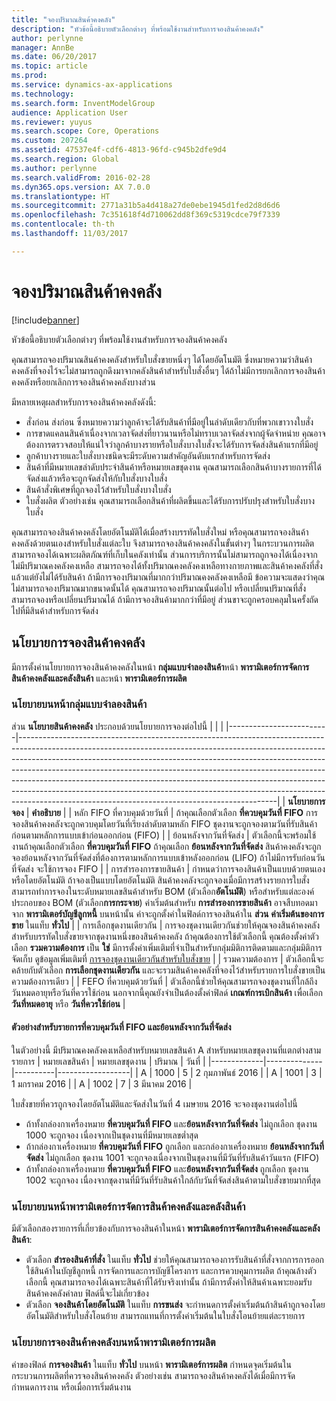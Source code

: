 ```yaml
---
title: "จองปริมาณสินค้าคงคลัง"
description: "หัวข้อนี้อธิบายตัวเลือกต่างๆ ที่พร้อมใช้งานสำหรับการจองสินค้าคงคลัง"
author: perlynne
manager: AnnBe
ms.date: 06/20/2017
ms.topic: article
ms.prod: 
ms.service: dynamics-ax-applications
ms.technology: 
ms.search.form: InventModelGroup
audience: Application User
ms.reviewer: yuyus
ms.search.scope: Core, Operations
ms.custom: 207264
ms.assetid: 47537e4f-cdf6-4813-96fd-c945b2dfe9d4
ms.search.region: Global
ms.author: perlynne
ms.search.validFrom: 2016-02-28
ms.dyn365.ops.version: AX 7.0.0
ms.translationtype: HT
ms.sourcegitcommit: 2771a31b5a4d418a27de0ebe1945d1fed2d8d6d6
ms.openlocfilehash: 7c351618f4d710062dd8f369c5319cdce79f7339
ms.contentlocale: th-th
ms.lasthandoff: 11/03/2017

---
```


# <a name="reserve-inventory-quantities"></a>จองปริมาณสินค้าคงคลัง

[!include[banner](../includes/banner.md)]


หัวข้อนี้อธิบายตัวเลือกต่างๆ ที่พร้อมใช้งานสำหรับการจองสินค้าคงคลัง

คุณสามารถจองปริมาณสินค้าคงคลังสำหรับใบสั่งขายหนึ่งๆ ได้โดยอัตโนมัติ  ซึ่งหมายความว่าสินค้าคงคลังที่จองไว้จะไม่สามารถถูกดึงมาจากคลังสินค้าสำหรับใบสั่งอื่นๆ ได้ถ้าไม่มีการยกเลิกการจองสินค้าคงคลังหรือยกเลิกการจองสินค้าคงคลังบางส่วน

มีหลายเหตุผลสำหรับการจองสินค้าคงคลังดังนี้:
-   สั่งก่อน ส่งก่อน ซึ่งหมายความว่าลูกค้าจะได้รับสินค้าที่มีอยู่ในลำดับเดียวกับที่พวกเขาวางใบสั่ง
-   การขาดแคลนสินค้าเนื่องจากเวลาจัดส่งที่ยาวนานหรือไม่ทราบเวลาจัดส่งจากผู้จัดจำหน่าย คุณอาจต้องการตรวจสอบให้แน่ใจว่าลูกค้าบางรายหรือใบสั่งบางใบสั่งจะได้รับการจัดส่งสินค้าแรกที่มีอยู่
-   ลูกค้าบางรายและใบสั่งบางชนิดจะมีระดับความสำคัญอันดับแรกสำหรับการจัดส่ง
-   สินค้าที่มีหมายเลขลำดับประจำสินค้าหรือหมายเลขชุดงาน คุณสามารถเลือกสินค้าบางรายการที่ได้จัดส่งแล้วหรือจะถูกจัดส่งให้กับใบสั่งบางใบสั่ง
-   สินค้าสั่งพิเศษที่ถูกจองไว้สำหรับใบสั่งบางใบสั่ง
-   ใบสั่งผลิต ตัวอย่างเช่น คุณสามารถเลือกสินค้าที่ผลิตขึ้นและได้รับการปรับปรุงสำหรับใบสั่งบางใบสั่ง

คุณสามารถจองสินค้าคงคลังโดยอัตโนมัติได้เมื่อสร้างบรรทัดใบสั่งใหม่ หรือคุณสามารถจองสินค้าคงคลังด้วยตนเองสำหรับใบสั่งแต่ละใบ จึงสามารถจองสินค้าคงคลังในขั้นต่างๆ ในกระบวนการผลิต สามารถจองได้เฉพาะผลิตภัณฑ์ที่เก็บในคลังเท่านั้น ส่วนการบริการนั้นไม่สามารถถูกจองได้เนื่องจากไม่มีปริมาณคงคลังคงเหลือ สามารถจองได้ทั้งปริมาณคงคลังคงเหลือทางกายภาพและสินค้าคงคลังที่สั่งแล้วแต่ยังไม่ได้รับสินค้า ถ้ามีการจองปริมาณที่มากกว่าปริมาณคงคลังคงเหลือมี ข้อความจะแสดงว่าคุณไม่สามารถจองปริมาณมากขนาดนั้นได้ คุณสามารถจองปริมาณนั้นต่อไป หรือเปลี่ยนปริมาณที่สั่ง สามารถจองหรือเปลี่ยนปริมาณได้ ถ้ามีการจองสินค้ามากกว่าที่มีอยู่ ส่วนขาจะถูกครอบคลุมในครั้งถัดไปที่มีสินค้าสำหรับการจัดส่ง

## <a name="inventory-reservation-policies"></a>นโยบายการจองสินค้าคงคลัง
มีการตั้งค่านโยบายการจองสินค้าคงคลังในหน้า **กลุ่มแบบจำลองสินค้า**หน้า **พารามิเตอร์การจัดการสินค้าคงคลังและคลังสินค้า** และหน้า **พารามิเตอร์การผลิต**
### <a name="policies-on-the-item-model-groups-page"></a>นโยบายบนหน้ากลุ่มแบบจำลองสินค้า

ส่วน **นโยบายสินค้าคงคลัง** ประกอบด้วยนโยบายการจองต่อไปนี้
|                         |                                                                                                                                                                                                                                                                                                                                                                                                                                                                                                                                                    |
|-------------------------|----------------------------------------------------------------------------------------------------------------------------------------------------------------------------------------------------------------------------------------------------------------------------------------------------------------------------------------------------------------------------------------------------------------------------------------------------------------------------------------------------------------------------------------------------|
| **นโยบายการจอง**  | **คำอธิบาย**                                                                                                                                                                                                                                                                                                                                                                                                                                                                                                                                    |
| หลัก FIFO ที่ควบคุมด้วยวันที่    | ถ้าคุณเลือกตัวเลือก **ที่ควบคุมวันที่ FIFO** การจองสินค้าคงคลังจะถูกควบคุมโดยวันที่เรียงลำดับตามหลัก FIFO ชุดงานจะถูกจองตามวันที่รับสินค้าก่อนตามหลักการแบบเข้าก่อนออกก่อน (FIFO)                                                                                                                                                                                                                                                                       |
| ย้อนหลังจากวันที่จัดส่ง | ตัวเลือกนี้จะพร้อมใช้งานถ้าคุณเลือกตัวเลือก **ที่ควบคุมวันที่ FIFO** ถ้าคุณเลือก **ย้อนหลังจากวันที่จัดส่ง** สินค้าคงคลังจะถูกจองย้อนหลังจากวันที่จัดส่งที่ต้องการตามหลักการแบบเข้าหลังออกก่อน (LIFO) ถ้าไม่มีการรับก่อนวันที่จัดส่ง จะใช้การจอง FIFO                                                                                                                                                                                                           |
| การสำรองการขายสินค้า  | กำหนดว่าการจองสินค้าเป็นแบบด้วยตนเองหรือโดยอัตโนมัติ ถ้าจองเป็นแบบโดยอัตโนมัติ สินค้าคงคลังจะถูกจองเมื่อมีการสร้างรายการใบสั่ง สามารถทำการจองในระดับหมายเลขสินค้าสำหรับ BOM (ตัวเลือก**อัตโนมัติ**) หรือสำหรับแต่ละองค์ประกอบของ BOM (ตัวเลือก**การกระจาย**) ค่าเริ่มต้นสำหรับ **การสำรองการขายสินค้า** อาจสืบทอดมาจาก **พารามิเตอร์บัญชีลูกหนี้** บนหน้านั้น ค่าจะถูกตั้งค่าในฟิลด์การจองสินค้าใน **ส่วน** **ค่าเริ่มต้นของการขาย** ในแท็บ **ทั่วไป** |
| การเลือกชุดงานเดียวกัน    | การจองชุดงานเดียวกันช่วยให้คุณจองสินค้าคงคลังสำหรับบรรทัดใบสั่งขายจากชุดงานหนึ่งของสินค้าคงคลัง ถ้าคุณต้องการใช้ตัวเลือกนี้ คุณต้องตั้งค่าตัวเลือก **รวมความต้องการ** เป็น **ใช่** มีการตั้งค่าเพิ่มเติมที่จำเป็นสำหรับกลุ่มมิติการติดตามและกลุ่มมิติการจัดเก็บ ดูข้อมูลเพิ่มเติมที่ [การจองชุดงานเดียวกันสำหรับใบสั่งขาย](../sales-marketing/reserve-same-batch-sales-order.md)                                                          |
| รวมความต้องการ | ตัวเลือกนี้จะคล้ายกับตัวเลือก **การเลือกชุดงานเดียวกัน** และจะรวมสินค้าคงคลังที่จองไว้สำหรับรายการใบสั่งขายเป็นความต้องการเดียว                                                                                                                                                                                                                                                                                                                                                                                      |
| FEFO ที่ควบคุมด้วยวันที่    | ตัวเลือกนี้ช่วยให้คุณสามารถจองชุดงานที่ใกล้ถึงวันหมดอายุหรือวันที่ควรใช้ก่อน นอกจากนี้คุณยังจำเป็นต้องตั้งค่าฟิลด์ **เกณฑ์การเบิกสินค้า** เพื่อเลือก **วันที่หมดอายุ** หรือ **วันที่ควรใช้ก่อน**                                                                                                                                                                                                                                                                                                                              |

#### <a name="example-for-fifo-date-controlled-and-backward-from-ship-date"></a>ตัวอย่างสำหรับรายการที่ควบคุมวันที่ FIFO และย้อนหลังจากวันที่จัดส่ง

ในตัวอย่างนี้ มีปริมาณคงคลังคงเหลือสำหรับหมายเลขสินค้า A สำหรับหมายเลขชุดงานที่แตกต่างสามรายการ
| หมายเลขสินค้า | หมายเลขชุดงาน | ปริมาณ | วันที่             |
|-------------|--------------|----------|------------------|
| A           | 1000         | 5        | 2 กุมภาพันธ์ 2016 |
| A           | 1001         | 3        | 1 มกราคม 2016  |
| A           | 1002         | 7        | 3 มีนาคม 2016    |

ใบสั่งขายที่ควรถูกจองโดยอัตโนมัติและจัดส่งในวันที่ 4 เมษายน 2016 จะจองชุดงานต่อไปนี้
-   ถ้าทั้งกล่องกาเครื่องหมาย **ที่ควบคุมวันที่ FIFO** และ**ย้อนหลังจากวันที่จัดส่ง** ไม่ถูกเลือก ชุดงาน 1000 จะถูกจอง เนื่องจากเป็นชุดงานที่มีหมายเลขต่ำสุด
-   ถ้ากล่องกาเครื่องหมาย **ที่ควบคุมวันที่ FIFO** ถูกเลือก และกล่องกาเครื่องหมาย **ย้อนหลังจากวันที่จัดส่ง** ไม่ถูกเลือก ชุดงาน 1001 จะถูกจองเนื่องจากเป็นชุดงานที่มีวันที่รับสินค้าวันแรก (FIFO)
-   ถ้าทั้งกล่องกาเครื่องหมาย **ที่ควบคุมวันที่ FIFO** และ**ย้อนหลังจากวันที่จัดส่ง** ถูกเลือก ชุดงาน 1002 จะถูกจอง เนื่องจากชุดงานที่มีวันที่รับสินค้าใกล้กับวันที่จัดส่งสินค้าตามใบสั่งขายมากที่สุด

### <a name="policies-on-the-inventory-and-warehouse-management-parameter-page"></a>นโยบายบนหน้าพารามิเตอร์การจัดการสินค้าคงคลังและคลังสินค้า

มีตัวเลือกสองรายการที่เกี่ยวข้องกับการจองสินค้าในหน้า **พารามิเตอร์การจัดการสินค้าคงคลังและคลังสินค้า**:
-   ตัวเลือก **สำรองสินค้าที่สั่ง** ในแท็บ **ทั่วไป** ช่วยให้คุณสามารถจองการรับสินค้าที่สั่งจากการการออกใช้สินค้าในบัญชีลูกหนี้ การจัดการและการบัญชีโครงการ และการควบคุมการผลิต ถ้าคุณล้างตัวเลือกนี้ คุณสามารถจองได้เฉพาะสินค้าที่ได้รับจริงเท่านั้น ถ้ามีการตั้งค่าให้สินค้าเฉพาะยอมรับสินค้าคงคลังค่าลบ ฟิลด์นี้จะไม่เกี่ยวข้อง
-   ตัวเลือก **จองสินค้าโดยอัตโนมัติ** ในแท็บ **การขนส่ง** จะกำหนดการตั้งค่าเริ่มต้นถ้าสินค้าถูกจองโดยอัตโนมัติสำหรับใบสั่งโอนย้าย สามารถแทนที่การตั้งค่าเริ่มต้นในใบสั่งโอนย้ายแต่ละรายการ

### <a name="inventory-reservation-policies-on-the-production-parameters-page"></a>นโยบายการจองสินค้าคงคลังบนหน้าพารามิเตอร์การผลิต

ค่าของฟิลด์ **การจองสินค้า** ในแท็บ **ทั่วไป** บนหน้า **พารามิเตอร์การผลิต** กำหนดจุดเริ่มต้นในกระบวนการผลิตที่ควรจองสินค้าคงคลัง ตัวอย่างเช่น สามารถจองสินค้าคงคลังได้เมื่อมีการจัดกำหนดการงาน หรือเมื่อการเริ่มต้นงาน

